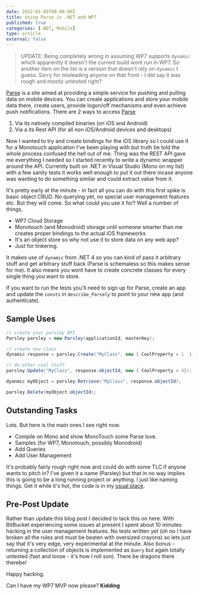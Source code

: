 ```yaml
---
date: 2012-01-05T00:00:00Z
title: Using Parse in .NET and WP7
published: true
categories: [.NET, Mobile]
type: article
external: false
---
```

> UPDATE: Being completely wrong in assuming WP7 supports `dynamic` which apparently it doesn't the current build wont run in WP7.  So another item on the list is a version that doesn't rely on `dynamic` I guess.  Sorry for misleading anyone on that front - I did say it was rough and mostly untested right?

[Parse](https://www.parse.com/) is a site aimed at providing a simple service for pushing and pulling data on mobile devices.  You can create applications and store your mobile data there, create users, provide logon/off mechanisms and even achieve push notifications.  There are 2 ways to access [Parse](https://www.parse.com/)

1. Via its natively compiled binaries (on iOS and Android)
2. Via a its Rest API (for all non iOS/Android devices and desktops)

Now I wanted to try and create bindings for the iOS library so I could use it for a Monotouch application I've been playing with but truth be told the whole process confused the hell out of me.  Thing was the REST API gave me everything I needed so I started recently to write a dynamic wrapper around the API.  Currently built on .NET in Visual Studio (Mono on my list) with a few sanity tests it works well enough to put it out there incase anyone was wanting to do something similar and could extract value from it.

It's pretty early at the minute - in fact all you can do with this first spike is basic object CRUD.  No querying yet, no special user management features etc.  But they will come.  So what could you use it for?  Well a number of things,

- WP7 Cloud Storage
- Monotouch (and Monodroid) storage until someone smarter than me creates proper bindings to the actual iOS frameworks
- It's an object store so why not use it to store data on any web app?
- Just for tinkering.

It makes use of `dynamic` from .NET 4 so you can kind of pass it arbitrary stuff and get arbitrary stuff back (Parse is schemaless so this makes sense for me).  It also means you wont have to create concrete classes for every single thing you want to store.

If you want to run the tests you'll need to sign up for Parse, create an app and update the `consts` in `describe_Parsely` to point to your new app (and authenticate).

## Sample Uses

```csharp 
// create your parsley API
Parsley parsley = new Parsley(applicationId, masterKey);

// create new class
dynamic response = parsley.Create("MyClass", new { CoolProperty = 1  });

// do other cool stuff
parsley.Update("MyClass", response.objectId, new { CoolProperty = 4});

dyanmic myObject = parsley.Retrieve("MyClass", response.objectId);

parsley.Delete(myObject.objectId);
```
## Outstanding Tasks

Lots.  But here is the main ones I see right now.

- Compile on Mono and show MonoTouch some Parse love.
- Samples (for WP7, Monotouch, possibly Monodroid)
- Add Queries
- Add User Management

It's probably fairly rough right now and could do with some TLC if anyone wants to pitch in?  I've given it a name (Parsley) but that in no way implies this is going to be a long running project or anything.  I just like naming things.  Get it while it's hot, the code is in my [usual place](https://bitbucket.org/kouphax/parsley).

## Pre-Post Update

Rather than update this blog post I decided to tack this on here.  With BitBucket experiencing some issues at present I spent about 10 minutes hacking in the user management features.  No tests written yet (oh no I have broken all the rules and must be beaten with oversized crayons) so lets just say that it's very edge, very experimental at the minute.  Also bonus - returning a collection of objects is implemented as `Query` but again totally untested (fast and loose - it's how I roll son).  There be dragons there therebe!

Happy hacking.

Can I have my WP7 MVP now please?  **Kidding**